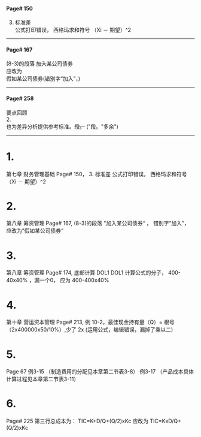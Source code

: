 #### Page# 150
3. 标准差  
公式打印错误， 西格玛求和符号 （Xi － 期望）^2   

___

#### Page# 167
(8-3)的段落
~~加入~~某公司债券   
应改为  
假如某公司债券(错别字“加入”，)
___


#### Page# 258
要点回顾  
2.  
也为差异分析提供参考标准。~~段。~~ ("段。"多余")
___ 




# 1.
第七章 财务管理基础
Page# 150，
3. 标准差
公式打印错误， 西格玛求和符号 （Xi － 期望）^2 


# 2.
第八章 筹资管理
Page# 167,
(8-3)的段落
"加入某公司债券“ ， 错别字“加入”，
应改为”假如某公司债券“

# 3.
第八章 筹资管理
Page# 174,
底部计算  DOL1
DOL1 计算公式的分子， 400-40x40% ，漏一个0，
应为 400-400x40%


# 4.
第十章 营运资本管理
Page# 213,
例 10-2，最佳现金持有量（Q）= 根号（2x400000x50/10%）,少了 2x (运用公式，编辑错误，漏掉了乘以二)

# 5. 
Page 67
例3-15 （制造费用的分配见本章第二节表3-8）
例3-17 （产品成本具体计算过程见本章第二节表3-11）

# 6.  
Page# 225
第三行总成本为： TIC=K+D/Q+(Q/2)xKc
应改为 TIC=KxD/Q+(Q/2)xKc
